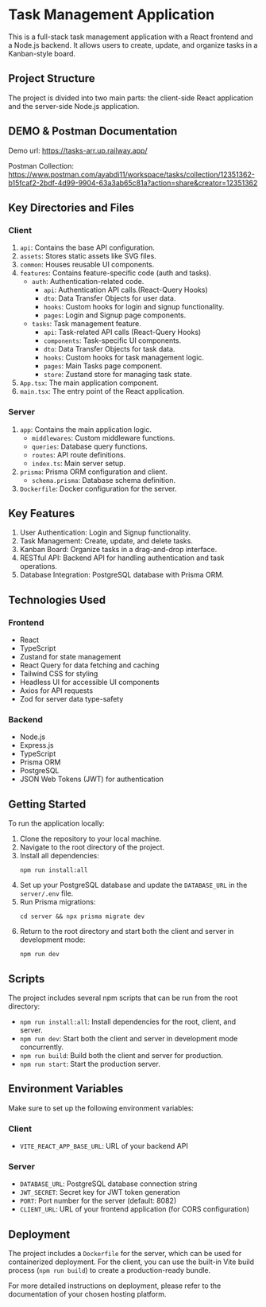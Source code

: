 # Task Management Application

This is a full-stack task management application with a React frontend and a Node.js backend. It allows users to create, update, and organize tasks in a Kanban-style board.

## Project Structure

The project is divided into two main parts: the client-side React application and the server-side Node.js application.

## DEMO & Postman Documentation

Demo url: https://tasks-arr.up.railway.app/

Postman Collection: https://www.postman.com/ayabdi11/workspace/tasks/collection/12351362-b15fcaf2-2bdf-4d99-9904-63a3ab65c81a?action=share&creator=12351362

## Key Directories and Files

### Client

1. `api`: Contains the base API configuration.
2. `assets`: Stores static assets like SVG files.
3. `common`: Houses reusable UI components.
4. `features`: Contains feature-specific code (auth and tasks).
   - `auth`: Authentication-related code.
        - `api`: Authentication API calls.(React-Query Hooks)
        - `dto`: Data Transfer Objects for user data.
        - `hooks`: Custom hooks for login and signup functionality.
        - `pages`: Login and Signup page components.
   - `tasks`: Task management feature.
        - `api`: Task-related API calls (React-Query Hooks)
        - `components`: Task-specific UI components.
        - `dto`: Data Transfer Objects for task data.
        - `hooks`: Custom hooks for task management logic.
        - `pages`: Main Tasks page component.
        - `store`: Zustand store for managing task state.
5. `App.tsx`: The main application component.
6. `main.tsx`: The entry point of the React application.

### Server

1. `app`: Contains the main application logic.
   - `middlewares`: Custom middleware functions.
   - `queries`: Database query functions.
   - `routes`: API route definitions.
   - `index.ts`: Main server setup.
2. `prisma`: Prisma ORM configuration and client.
   - `schema.prisma`: Database schema definition.
3. `Dockerfile`: Docker configuration for the server.

## Key Features

1. User Authentication: Login and Signup functionality.
2. Task Management: Create, update, and delete tasks.
3. Kanban Board: Organize tasks in a drag-and-drop interface.
4. RESTful API: Backend API for handling authentication and task operations.
5. Database Integration: PostgreSQL database with Prisma ORM.

## Technologies Used

### Frontend

- React
- TypeScript
- Zustand for state management
- React Query for data fetching and caching
- Tailwind CSS for styling
- Headless UI for accessible UI components
- Axios for API requests
- Zod for server data type-safety

### Backend

- Node.js
- Express.js
- TypeScript
- Prisma ORM
- PostgreSQL
- JSON Web Tokens (JWT) for authentication

## Getting Started

To run the application locally:

1. Clone the repository to your local machine.
2. Navigate to the root directory of the project.
3. Install all dependencies:
   ```
   npm run install:all
   ```
4. Set up your PostgreSQL database and update the `DATABASE_URL` in the `server/.env` file.
5. Run Prisma migrations:
   ```
   cd server && npx prisma migrate dev
   ```
6. Return to the root directory and start both the client and server in development mode:
   ```
   npm run dev
   ```

## Scripts

The project includes several npm scripts that can be run from the root directory:

- `npm run install:all`: Install dependencies for the root, client, and server.
- `npm run dev`: Start both the client and server in development mode concurrently.
- `npm run build`: Build both the client and server for production.
- `npm run start`: Start the production server.


## Environment Variables

Make sure to set up the following environment variables:

### Client

- `VITE_REACT_APP_BASE_URL`: URL of your backend API

### Server

- `DATABASE_URL`: PostgreSQL database connection string
- `JWT_SECRET`: Secret key for JWT token generation
- `PORT`: Port number for the server (default: 8082)
- `CLIENT_URL`: URL of your frontend application (for CORS configuration)

## Deployment

The project includes a `Dockerfile` for the server, which can be used for containerized deployment. For the client, you can use the built-in Vite build process (`npm run build`) to create a production-ready bundle.

For more detailed instructions on deployment, please refer to the documentation of your chosen hosting platform.
